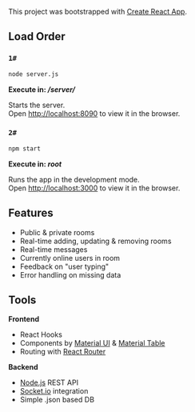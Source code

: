 This project was bootstrapped with [Create React App](https://github.com/facebook/create-react-app).

## Load Order

### `1#`
```sh
node server.js
```
**Execute in: ***/server/***** <br />

Starts the server. <br />
Open [http://localhost:8090](http://localhost:8090) to view it in the browser.

### `2#`
```sh
npm start
```
**Execute in: ***root***** <br />

Runs the app in the development mode.<br />
Open [http://localhost:3000](http://localhost:3000) to view it in the browser.


## Features
  * Public & private rooms
  * Real-time adding, updating & removing rooms
  * Real-time messages
  * Currently online users in room
  * Feedback on "user typing"
  * Error handling on missing data
  
## Tools 
   **Frontend**
   * React Hooks
   * Components by [Material UI](https://material-ui.com/) & [Material Table](https://material-table.com/#/)
   * Routing with [React Router](https://www.npmjs.com/package/react-router) 
   
   **Backend**
   * [Node.js](https://nodejs.org/en/) REST API
   * [Socket.io](https://socket.io/) integration
   * Simple .json based DB
